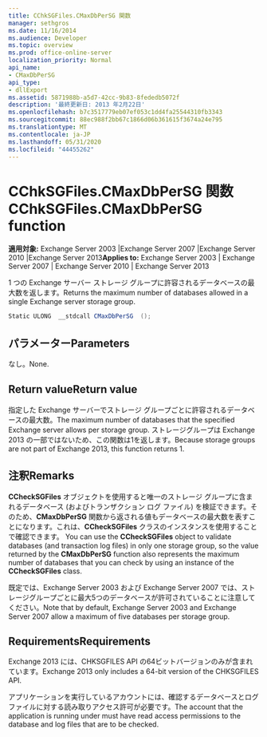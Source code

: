 ```yaml
---
title: CChkSGFiles.CMaxDbPerSG 関数
manager: sethgros
ms.date: 11/16/2014
ms.audience: Developer
ms.topic: overview
ms.prod: office-online-server
localization_priority: Normal
api_name:
- CMaxDbPerSG
api_type:
- dllExport
ms.assetid: 5871988b-a5d7-42cc-9b83-8fededb5072f
description: '最終更新日: 2013 年2月22日'
ms.openlocfilehash: b7c3517779eb07ef053c1dd4fa25544310fb3343
ms.sourcegitcommit: 88ec988f2bb67c1866d06b361615f3674a24e795
ms.translationtype: MT
ms.contentlocale: ja-JP
ms.lasthandoff: 05/31/2020
ms.locfileid: "44455262"
---
```

# <a name="cchksgfilescmaxdbpersg-function"></a><span data-ttu-id="53695-103">CChkSGFiles.CMaxDbPerSG 関数</span><span class="sxs-lookup"><span data-stu-id="53695-103">CChkSGFiles.CMaxDbPerSG function</span></span>

<span data-ttu-id="53695-104">**適用対象:** Exchange Server 2003 |Exchange Server 2007 |Exchange Server 2010 |Exchange Server 2013</span><span class="sxs-lookup"><span data-stu-id="53695-104">**Applies to:** Exchange Server 2003 | Exchange Server 2007 | Exchange Server 2010 | Exchange Server 2013</span></span>
  
<span data-ttu-id="53695-105">1 つの Exchange サーバー ストレージ グループに許容されるデータベースの最大数を返します。</span><span class="sxs-lookup"><span data-stu-id="53695-105">Returns the maximum number of databases allowed in a single Exchange server storage group.</span></span>
  
```cs
Static ULONG  __stdcall CMaxDbPerSG  ();

```

## <a name="parameters"></a><span data-ttu-id="53695-106">パラメーター</span><span class="sxs-lookup"><span data-stu-id="53695-106">Parameters</span></span>

<span data-ttu-id="53695-107">なし。</span><span class="sxs-lookup"><span data-stu-id="53695-107">None.</span></span>
  
## <a name="return-value"></a><span data-ttu-id="53695-108">Return value</span><span class="sxs-lookup"><span data-stu-id="53695-108">Return value</span></span>

<span data-ttu-id="53695-109">指定した Exchange サーバーでストレージ グループごとに許容されるデータベースの最大数。</span><span class="sxs-lookup"><span data-stu-id="53695-109">The maximum number of databases that the specified Exchange server allows per storage group.</span></span> <span data-ttu-id="53695-110">ストレージグループは Exchange 2013 の一部ではないため、この関数は1を返します。</span><span class="sxs-lookup"><span data-stu-id="53695-110">Because storage groups are not part of Exchange 2013, this function returns 1.</span></span>
  
## <a name="remarks"></a><span data-ttu-id="53695-111">注釈</span><span class="sxs-lookup"><span data-stu-id="53695-111">Remarks</span></span>

<span data-ttu-id="53695-112">**CCheckSGFiles** オブジェクトを使用すると唯一のストレージ グループに含まれるデータベース (およびトランザクション ログ ファイル) を検証できます。そのため、**CMaxDbPerSG** 関数から返される値もデータベースの最大数を表すことになります。これは、**CCheckSGFiles** クラスのインスタンスを使用することで確認できます。 </span><span class="sxs-lookup"><span data-stu-id="53695-112">You can use the **CCheckSGFiles** object to validate databases (and transaction log files) in only one storage group, so the value returned by the **CMaxDbPerSG** function also represents the maximum number of databases that you can check by using an instance of the **CCheckSGFiles** class.</span></span> 
  
<span data-ttu-id="53695-113">既定では、Exchange Server 2003 および Exchange Server 2007 では、ストレージグループごとに最大5つのデータベースが許可されていることに注意してください。</span><span class="sxs-lookup"><span data-stu-id="53695-113">Note that by default, Exchange Server 2003 and Exchange Server 2007 allow a maximum of five databases per storage group.</span></span>
  
## <a name="requirements"></a><span data-ttu-id="53695-114">Requirements</span><span class="sxs-lookup"><span data-stu-id="53695-114">Requirements</span></span>

<span data-ttu-id="53695-115">Exchange 2013 には、CHKSGFILES API の64ビットバージョンのみが含まれています。</span><span class="sxs-lookup"><span data-stu-id="53695-115">Exchange 2013 only includes a 64-bit version of the CHKSGFILES API.</span></span>
  
<span data-ttu-id="53695-116">アプリケーションを実行しているアカウントには、確認するデータベースとログ ファイルに対する読み取りアクセス許可が必要です。</span><span class="sxs-lookup"><span data-stu-id="53695-116">The account that the application is running under must have read access permissions to the database and log files that are to be checked.</span></span>
  

